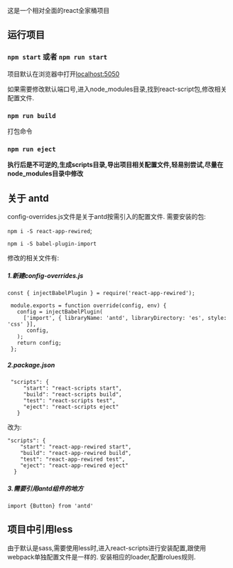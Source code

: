 这是一个相对全面的react全家桶项目

## 运行项目

### `npm start` 或者 `npm run start`

项目默认在浏览器中打开[localhost:5050](localhost:5050)

如果需要修改默认端口号,进入node_modules目录,找到react-script包,修改相关配置文件.

### `npm run build`

打包命令

### `npm run eject`

**执行后是不可逆的,生成scripts目录,导出项目相关配置文件,轻易别尝试,尽量在node_modules目录中修改**

## 关于 antd
config-overrides.js文件是关于antd按需引入的配置文件.
需要安装的包:

`npm i -S react-app-rewired`;

`npm i -S babel-plugin-import`

修改的相关文件有:
##### 1.新建config-overrides.js

```
const { injectBabelPlugin } = require('react-app-rewired');
 
 module.exports = function override(config, env) {
   config = injectBabelPlugin(
     ['import', { libraryName: 'antd', libraryDirectory: 'es', style: 'css' }],
      config,
   );
   return config;
 };
 ```
 
 ##### 2.package.json
 ```
  "scripts": {
      "start": "react-scripts start",
      "build": "react-scripts build",
      "test": "react-scripts test",
      "eject": "react-scripts eject"
    }
  ```
  改为:
 
 ```
 "scripts": {
     "start": "react-app-rewired start",
     "build": "react-app-rewired build",
     "test": "react-app-rewired test",
     "eject": "react-app-rewired eject"
   }
 ```
 
 ##### 3.需要引用antd组件的地方
 `import {Button} from 'antd'`
 
 ## 项目中引用less
 由于默认是sass,需要使用less时,进入react-scripts进行安装配置,跟使用webpack单独配置文件是一样的.
 安装相应的loader,配置rolues规则.